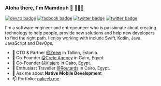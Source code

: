 ### Aloha there, I'm Mamdouh 👋 👨🏻‍💻

[![dev.to badge](https://img.shields.io/badge/linkedin-MamdouhElNakeeb-%230177B5?style=flat&logo=linkedin)](https://www.linkedin.com/in/MamdouhRElNakeeb)
[![facbook badge](https://img.shields.io/badge/facebook-@mamdouhrelnakeeb-%231FA1F1?style=flat&logo=twitter&logoColor=white)](https://facebook.com/MamdouhRElNakeeb)
[![twitter badge](https://img.shields.io/badge/twitter-@mamdouhelnakeeb-%231FA1F1?style=flat&logo=twitter&logoColor=white)](https://twitter.com/MamdouhElNakeeb)
[![twitter badge](https://img.shields.io/badge/instagram-@MamdouhElNakeeb-%23E4415F?style=flat&logo=instagram&logoColor=white)](https://instagram.com/MamdouhRElNakeeb)

I'm a software engineer and entrepeuneer who is passionate about creating technology to help people, provide new solutions and help new developers to find the right path. I enjoy working with include Swift, Kotlin, Java, JavaScript and DevOps.

- 🔭  CTO & Partner [@Zeew](https://www.zeew.eu/) in Tallinn, Estonia.
- 🔭  Co-Founder [@Crete Agency](https://www.creteagency.com/) in Cairo, Egypt.
- 🔭  Co-Founder [@Viajero](https://viajero.app/) in Cairo, Egypt.
- 🔭  Enthusiast Traveller [@Routards](https://www.facebook.com/Routards.eg) in Cairo, Egypt.
- 💬  Ask me about **Native Mobile Development**
- 📫  Portfolio: [nakeeb.me](https://nakeeb.me)
